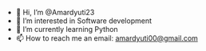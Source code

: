 - 👋 Hi, I’m @Amardyuti23
- 👀 I’m interested in Software development
- 🌱 I’m currently learning Python
- 📫 How to reach me an email: amardyuti00@gmail.com

<!---
Amardyuti23/Amardyuti23 is a ✨ special ✨ repository because its `README.md` (this file) appears on your GitHub profile.
You can click the Preview link to take a look at your changes.
--->

